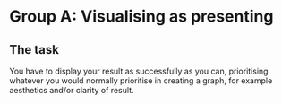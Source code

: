 # Group A: Visualising as presenting

## The task
You have to display your result as successfully as you can, prioritising whatever you would normally prioritise in creating a graph, for example aesthetics and/or clarity of result.
